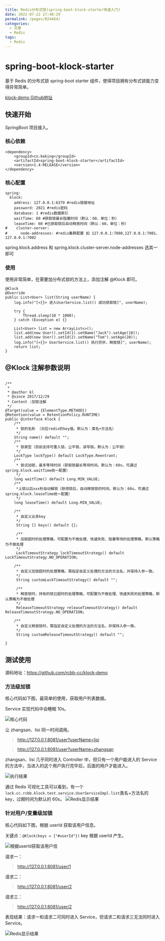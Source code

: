 ```yaml
---
title: Redis分布式锁(spring-boot-klock-starter快速入门)
date: 2022-07-22 17:40:29
permalink: /pages/024464/
categories:
  - 文章
  - Redis
tags:
  - Redis
---
```


# spring-boot-klock-starter

基于 Redis 的分布式锁 spring-boot starter 组件，使得项目拥有分布式锁能力变得异常简单。

[klock-demo Github地址](https://github.com/rcbb-cc/klock-demo)

<!-- more -->


## 快速开始

SpringBoot 项目接入。

### 核心依赖

```
<dependency>
    <groupId>cn.keking</groupId>
    <artifactId>spring-boot-klock-starter</artifactId>
    <version>1.4-RELEASE</version>
</dependency>
```

### 核心配置

```
spring:
  klock:
    address: 127.0.0.1:6379 #redis链接地址
    password: 2021 #redis密码
    database: 1 #redis数据索引
    waitTime: 60 #获取锁最长阻塞时间（默认：60，单位：秒）
    leaseTime: 60 #已获取锁后自动释放时间（默认：60，单位：秒）
#    cluster-server:
#      node-addresses: #redis集群配置 如 127.0.0.1:7000,127.0.0.1:7001，127.0.0.1:7002
```

spring.klock.address 和 spring.klock.cluster-server.node-addresses 选其一即可

### 使用

使用非常简单，在需要加分布式锁的方法上，添加注解 @Klock 即可。

```
@Klock
@Override
public List<User> list(String userName) {
    log.info("[<{}> 进入UserService.list() 成功获取锁]", userName);

    try {
        Thread.sleep(10 * 1000);
    } catch (Exception e) {}

    List<User> list = new ArrayList<>();
    list.add(new User().setId(1).setName("Jack").setAge(18));
    list.add(new User().setId(2).setName("Tom").setAge(20));
    log.info("[<{}> UserService.list() 执行完毕，释放锁]", userName);
    return list;
}
```

## @Klock 注解参数说明

```

/**
 *
 * @author kl
 * @since 2017/12/29
 * Content :加锁注解
 */
@Target(value = {ElementType.METHOD})
@Retention(value = RetentionPolicy.RUNTIME)
public @interface Klock {
    /**
     * 锁的名称 （对应redis的key值。默认为：类名+方法名）
     */
    String name() default "";
    /**
     * 锁类型（目前支持可重入锁，公平锁，读写锁。默认为：公平锁）
     */
    LockType lockType() default LockType.Reentrant;
    /**
     * 尝试加锁，最多等待时间（获取锁最长等待时间。默认为：60s。可通过spring.klock.waitTime统一配置）
     */
    long waitTime() default Long.MIN_VALUE;
    /**
     *上锁以后xxx秒自动解锁（获得锁后，自动释放锁的时间。默认为：60s。可通过spring.klock.leaseTime统一配置）
     */
    long leaseTime() default Long.MIN_VALUE;

    /**
     * 自定义业务key
     */
     String [] keys() default {};

     /**
     * 加锁超时的处理策略，可配置为不做处理、快速失败、阻塞等待的处理策略，默认策略为不做处理
     */
     LockTimeoutStrategy lockTimeoutStrategy() default LockTimeoutStrategy.NO_OPERATION;

    /**
     * 自定义加锁超时的处理策略，需指定自定义处理的方法的方法名，并保持入参一致。
     */
     String customLockTimeoutStrategy() default "";

     /**
     * 释放锁时，持有的锁已超时的处理策略，可配置为不做处理、快速失败的处理策略，默认策略为不做处理
     */
     ReleaseTimeoutStrategy releaseTimeoutStrategy() default ReleaseTimeoutStrategy.NO_OPERATION;

    /**
     * 自定义释放锁时，需指定自定义处理的方法的方法名，并保持入参一致。
     */
     String customReleaseTimeoutStrategy() default "";

}
```

## 测试使用

源码地址：https://github.com/rcbb-cc/klock-demo

### 方法级加锁

核心代码如下图，最简单的使用，获取用户列表数据。

Service 实现代码中会睡眠 10s。

![核心代码](https://rcbb-blog.oss-cn-guangzhou.aliyuncs.com/2021/06/20210610153219-5e80ab.png?x-oss-process=style/yuantu_shuiyin)

让 zhangsan、lisi 同一时间调用。

> http://127.0.0.1:8081/user?userName=lisi

> http://127.0.0.1:8081/user?userName=zhangsan

zhangsan、lisi 几乎同时进入 Controller 中，但只有一个用户能进入的 Service 的方法中，当进入的这个用户执行完毕后，后面的用户才能进入。

![执行结果](https://rcbb-blog.oss-cn-guangzhou.aliyuncs.com/2021/06/20210610153732-26a6e5.png?x-oss-process=style/yuantu_shuiyin)

通过 Redis 可视化工具可以看到，有一个`lock.cc.rcbb.klock.test.service.UserServiceImpl.list`类名+方法名的 key，过期时间为默认的 60s。
![Redis显示结果](https://rcbb-blog.oss-cn-guangzhou.aliyuncs.com/2021/06/20210610154410-3382ba.png?x-oss-process=style/yuantu_shuiyin)

### 针对用户/变量级加锁

核心代码如下图，根据 userId 获取该用户信息。

关键点：`@Klock(keys = {"#userId"})` key 根据 userId 产生。

![根据userId获取该用户信](https://rcbb-blog.oss-cn-guangzhou.aliyuncs.com/2021/06/20210610171646-075866.png?x-oss-process=style/yuantu_shuiyin)

请求一：

> http://127.0.0.1:8081/user/1

请求二：

> http://127.0.0.1:8081/user/2

请求三：

> http://127.0.0.1:8081/user/2

表现结果：请求一和请求二可同时进入 Service，但请求二和请求三无法同时进入 Service。

![Redis显示结果](https://rcbb-blog.oss-cn-guangzhou.aliyuncs.com/2021/06/20210610172551-d07ec7.png?x-oss-process=style/yuantu_shuiyin)

